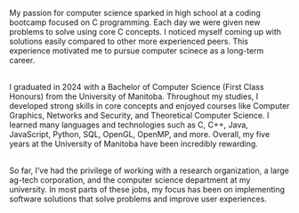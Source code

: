 
My passion for computer science sparked in high school at a coding bootcamp focused on C programming. Each day we were given new problems to solve using core C concepts. I noticed myself coming up with solutions easily compared to other more experienced peers. This experience motivated me to pursue computer scinece as a long-term career. <br/><br/>

I graduated in 2024 with a Bachelor of Computer Science (First Class Honours) from the University of Manitoba. Throughout my studies, I developed strong skills in core concepts and enjoyed courses like Computer Graphics, Networks and Security, and Theoretical Computer Science. I learned many languages and technologies such as C, C++, Java, JavaScript, Python, SQL, OpenGL, OpenMP, and more. Overall, my five years at the University of Manitoba have been incredibly rewarding. <br/><br/>

So far, I’ve had the privilege of working with a research organization, a large ag-tech corporation, and the computer science department at my university. In most parts of these jobs, my focus has been on implementing software solutions that solve problems and improve user experiences. <br/><br/>